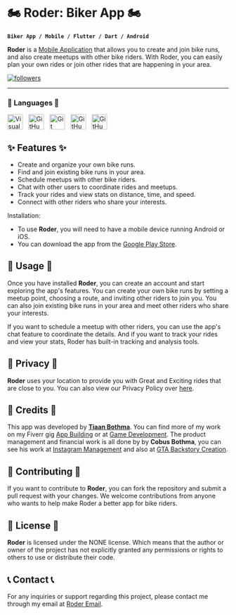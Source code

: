 # 🏍️ Roder: Biker App 🏍️

**`Biker App / Mobile / Flutter / Dart / Android`**

**Roder** is a [Mobile Application](https://play.google.com/store/apps/details?id=com.tb.roder) that allows you to create and join bike runs, and also create meetups with other bike riders. With Roder, you can easily plan your own rides or join other rides that are happening in your area.

<p align="left">
  <a href="https://www.instagram.com/roderbiker/?igshid=MzNlNGNkZWQ4Mg%3D%3D">
    <img alt="followers" title="Follow me on Instagram" src="https://img.shields.io/badge/Instagram-Follow-E1306C?style=for-the-badge&logo=Instagram"/></a>

---

### 🔧 Languages 🔧

<img align="left" alt="Visual Studio Code" width="35px" src="https://cdn.jsdelivr.net/gh/devicons/devicon/icons/vscode/vscode-original.svg" style="padding-right:10px;" />
<img align="left" alt="GitHub" width="35px" src="https://cdn.jsdelivr.net/gh/devicons/devicon/icons/dart/dart-original.svg" style="padding-right:10px;" />
<img align="left" alt="Git" width="35px" src="https://cdn.jsdelivr.net/gh/devicons/devicon/icons/git/git-original.svg" style="padding-right:10px;" />
<img align="left" alt="GitHub" width="35px" src="https://user-images.githubusercontent.com/3369400/139447912-e0f43f33-6d9f-45f8-be46-2df5bbc91289.png" style="padding-right:10px;" />
<img align="left" alt="GitHub" width="35px" src="https://cdn.jsdelivr.net/gh/devicons/devicon/icons/firebase/firebase-plain.svg" style="padding-right:10px;" />
<br />
<br />

## ✨ Features ✨ 
- Create and organize your own bike runs.
- Find and join existing bike runs in your area.
- Schedule meetups with other bike riders.
- Chat with other users to coordinate rides and meetups.
- Track your rides and view stats on distance, time, and speed.
- Connect with other riders who share your interests.

Installation:
- To use **Roder**, you will need to have a mobile device running Android or iOS.
- You can download the app from the [Google Play Store](https://play.google.com/store/apps/details?id=com.tb.roder).

## 🏁 Usage 🏁
Once you have installed **Roder**, you can create an account and start exploring the app's features. You can create your own bike runs by setting a meetup point, choosing a route, and inviting other riders to join you. You can also join existing bike runs in your area and meet other riders who share your interests.

If you want to schedule a meetup with other riders, you can use the app's chat feature to coordinate the details. And if you want to track your rides and view your stats, Roder has built-in tracking and analysis tools.

## 👀 Privacy 👀
**Roder** uses your location to provide you with Great and Exciting rides that are close to you. You can also view our Privacy Policy over [here](https://github.com/Tyroneexe/Roder/blob/main/privacy-policy.md).

## 🎈 Credits 🎈
This app was developed by [**Tiaan Bothma**](https://github.com/Tyroneexe/Tiaan-Bothma). You can find more of my work on my Fiverr gig [App Building](https://www.fiverr.com/totallyt484/build-a-mobile-app-using-flutter-with-a-database) or at [Game Development](https://www.fiverr.com/totallyt484/code-your-c-sharp-and-python-projects).
The product management and financial work is all done by by **Cobus Bothma**, you can see his work at [Instagram Management](https://www.instagram.com/roderbiker/?igshid=MzNlNGNkZWQ4Mg%3D%3D) and also at [GTA Backstory Creation](https://www.fiverr.com/heisenbergbra?source=gig_cards&referrer_gig_slug=do-your-gta-rp-application-and-backstory&ref_ctx_id=922f1a5aa671ee6d1b16c98d8d39719a&imp_id=62887fe1-18e0-4136-8f06-0865f46ada60).

## 🥳 Contributing 🥳
If you want to contribute to **Roder**, you can fork the repository and submit a pull request with your changes. We welcome contributions from anyone who wants to help make Roder a better app for bike riders.

## 🪪 License 🪪
**Roder** is licensed under the NONE license. Which means that the author or owner of the project has not explicitly granted any permissions or rights to others to use or distribute their code.

## 📞 Contact 📞
For any inquiries or support regarding this project, please contact me through my email at [Roder Email](roderteam@gmail.com).

